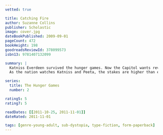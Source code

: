 ```yaml
---
vetted: true

title: Catching Fire
author: Suzanne Collins
publisher: Scholastic
image: cover.jpg
dateBookPublished: 2009-09-01
pageCount: 472
bookHeight: 198
goodreadsReviewId: 378099573
isbn13: 9781407132099

summary: |
  Katniss Everdeen survived the hunger games. Now the Capitol wants revenge. Against all odds, Katniss Everdeen and Peeta Mellark are still alive. Katniss should be relieved, but now there are whispers of a rebellion against the Capitol — a rebellion that Katniss and Peeta may have helped create.
  As the nation watches Katniss and Peeta, the stakes are higher than ever. One false move and the consequences will be unimaginable.

series:
  title: The Hunger Games
  number: 2

rating5: 5
rating7: 5

readDates: [[2011-10-25, 2011-11-01]]
dateRated: 2011-11-01

tags: [genre-young-adult, sub-dystopia, type-fiction, form-paperback]
---
```

